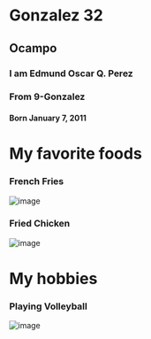 # Gonzalez 32
## Ocampo
### I am Edmund Oscar Q. Perez
### From 9-Gonzalez
#### Born January 7, 2011

# My favorite foods
### French Fries
![image](https://github.com/user-attachments/assets/c04ea489-9df5-4e67-959c-b79979172847)
### Fried Chicken
![image](https://github.com/user-attachments/assets/a44a9a34-ec27-4b5e-ba3e-e4211ed13110)
# My hobbies
### Playing Volleyball
![image](https://github.com/user-attachments/assets/793cf822-cd68-4427-b020-f20cb835418a)

